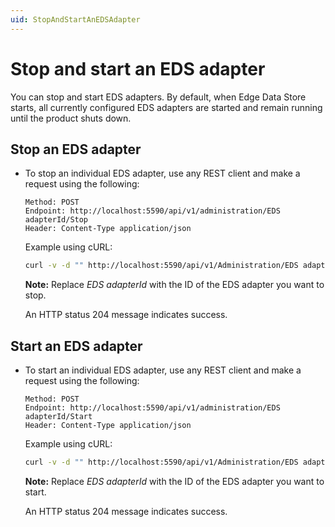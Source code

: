 ```yaml
---
uid: StopAndStartAnEDSAdapter
---
```


# Stop and start an EDS adapter

You can stop and start EDS adapters. By default, when Edge Data Store starts, all currently configured EDS adapters are started and remain running until the product shuts down.

## Stop an EDS adapter

- To stop an individual EDS adapter, use any REST client and make a request using the following:

    ```http
    Method: POST
    Endpoint: http://localhost:5590/api/v1/administration/EDS adapterId/Stop
    Header: Content-Type application/json
    ```

    Example using cURL:

    ```bash
    curl -v -d "" http://localhost:5590/api/v1/Administration/EDS adapterId/Stop
    ```

    **Note:** Replace _EDS adapterId_ with the ID of the EDS adapter you want to stop.

    An HTTP status 204 message indicates success.

## Start an EDS adapter

- To start an individual EDS adapter, use any REST client and make a request using the following:

    ```http
    Method: POST
    Endpoint: http://localhost:5590/api/v1/administration/EDS adapterId/Start
    Header: Content-Type application/json
    ```

    Example using cURL:

    ```bash
    curl -v -d "" http://localhost:5590/api/v1/Administration/EDS adapterId/Start
    ```

    **Note:** Replace _EDS adapterId_ with the ID of the EDS adapter you want to start.

    An HTTP status 204 message indicates success.
